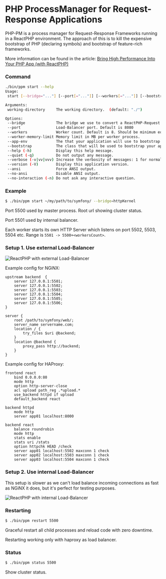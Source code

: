 PHP ProcessManager for Request-Response Applications
====================================================

PHP-PM is a process manager for Request-Response Frameworks running in a ReactPHP environment.
The approach of this is to kill the expensive bootstrap of PHP (declaring symbols) and bootstrap of feature-rich frameworks.

More information can be found in the article: [Bring High Performance Into Your PHP App (with ReactPHP)](http://marcjschmidt.de/blog/2014/02/08/php-high-performance.html)

### Command

```bash
./bin/ppm start --help
Usage:
 start [--bridge="..."] [--port[="..."]] [--workers[="..."]] [--bootstrap[="..."]] [--app-env[="..."]] [working-directory]

Arguments:
 working-directory     The working directory.  (default: "./")

Options:
 --bridge              The bridge we use to convert a ReactPHP-Request to your target framework.
 --port                Load-Balancer port. Default is 8080
 --workers             Worker count. Default is 8. Should be minimum equal to the number of CPU cores.
 --worker-memory-limit Memory limit in MB per worker process.
 --app-env             The that your application will use to bootstrap.
 --bootstrap           The class that will be used to bootstrap your application.
 --help (-h)           Display this help message.
 --quiet (-q)          Do not output any message.
 --verbose (-v|vv|vvv) Increase the verbosity of messages: 1 for normal output, 2 for more verbose output and 3 for debug
 --version (-V)        Display this application version.
 --ansi                Force ANSI output.
 --no-ansi             Disable ANSI output.
 --no-interaction (-n) Do not ask any interactive question.
```

### Example

```bash
$ ./bin/ppm start ~/my/path/to/symfony/ --bridge=httpKernel
```

Port 5500 used by master process. Root url showing cluster status.

Port 5501 used by internal balancer.

Each worker starts its own HTTP Server which listens on port 5502, 5503, 5504 etc. Range is `5501 -> 5500+<workersCount>`.

### Setup 1. Use external Load-Balancer

![ReactPHP with external Load-Balancer](doc/reactphp-external-balancer.jpg)

Example config for NGiNX:

```nginx
upstream backend  {
    server 127.0.0.1:5501;
    server 127.0.0.1:5502;
    server 127.0.0.1:5503;
    server 127.0.0.1:5504;
    server 127.0.0.1:5505;
    server 127.0.0.1:5506;
}

server {
    root /path/to/symfony/web/;
    server_name servername.com;
    location / {
        try_files $uri @backend;
    }
    location @backend {
        proxy_pass http://backend;
    }
}
```

Example config for HAProxy:

```haproxy
frontend react
    bind 0.0.0.0:80
    mode http
    option http-server-close
    acl upload path_reg .*upload.*
    use_backend httpd if upload
    default_backend react

backend httpd
    mode http
    server app01 localhost:8000

backend react
    balance roundrobin
    mode http
    stats enable
    stats uri /stats
    option httpchk HEAD /check
    server app01 localhost:5502 maxconn 1 check
    server app02 localhost:5503 maxconn 1 check
    server app03 localhost:5504 maxconn 1 check
```

### Setup 2. Use internal Load-Balancer

This setup is slower as we can't load balance incoming connections as fast as NGiNX it does,
but it's perfect for testing purposes.

![ReactPHP with internal Load-Balancer](doc/reactphp-internal-balancer.jpg)

### Restarting

```bash
$ ./bin/ppm restart 5500
```

Graceful restart all child processes and reload code with zero downtime.

Restarting working only with haproxy as load balancer.

### Status

```bash
$ ./bin/ppm status 5500
```

Show cluster status.
